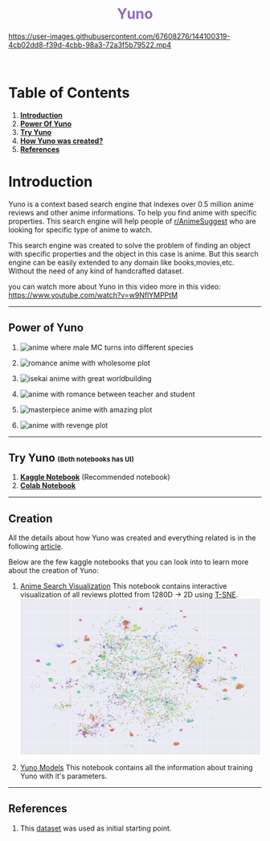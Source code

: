 <h1 align="center" style="color: #916BBF;"><b>Yuno</b></h1>




https://user-images.githubusercontent.com/67608276/144100319-4cb02dd8-f39d-4cbb-98a3-72a3f5b79522.mp4



<br>

# Table of Contents
 1. [**Introduction**](#introduction)
 2. [**Power Of Yuno**](#power-of-yuno)
 3. [**Try Yuno**](#try-yuno)
 4. [**How Yuno was created?**](#Creation)
 5. [**References**](#References)


# Introduction


Yuno is a context based search engine that indexes over 0.5 million anime reviews and other anime informations. To help you find anime with specific properties. This search engine will help people of [r/AnimeSuggest](http://reddit.com/r/AnimeSuggest) who are looking for specific type of anime to watch.

This search engine was created to solve the problem of finding an object with specific properties and the object in this case is anime. But this search engine can be easily extended to any domain like books,movies,etc. Without the need of any kind of handcrafted dataset.

you can watch more about Yuno in this video more in this video: https://www.youtube.com/watch?v=w9NflYMPPtM

<hr>

## Power of Yuno

1. ![**anime where male MC turns into different species**](https://raw.githubusercontent.com/IAmPara0x/Yuno/main/docs/sample_videos/q1.gif)

2. ![**romance anime with wholesome plot**](https://raw.githubusercontent.com/IAmPara0x/Yuno/main/docs/sample_videos/q2.gif)

3. ![**isekai anime with great worldbuilding**](https://raw.githubusercontent.com/IAmPara0x/Yuno/main/docs/sample_videos/q3.gif)

4. ![**anime with romance between teacher and student**](https://raw.githubusercontent.com/IAmPara0x/Yuno/main/docs/sample_videos/q4.gif)

5. ![**masterpiece anime with amazing plot**](https://raw.githubusercontent.com/IAmPara0x/Yuno/main/docs/sample_videos/q5.gif)

6. ![**anime with revenge plot**](https://raw.githubusercontent.com/IAmPara0x/Yuno/main/docs/sample_videos/q6.gif)


<hr>

## **Try Yuno <span style="font-size:small;">(Both notebooks has UI)</span>**

1. **[Kaggle Notebook](https://www.kaggle.com/iamparadox/yunoo)** (Recommended notebook)
2. **[Colab Notebook](https://colab.research.google.com/drive/1WAewYgHDmDEWhPBBOvGgyLTiOaasVyOz?usp=sharing)**


<hr>

## **Creation**
All the details about how Yuno was created and everything related is in the following [article](https://medium.com/@confusedstudent13/yuno-context-based-search-engine-for-anime-39f5cb86f845).

Below are the few kaggle notebooks that you can look into to learn more about the creation of Yuno:

 1. [Anime Search Visualization](https://www.kaggle.com/iamparadox/anime-search-visualization)
    This notebook contains interactive visualization of all reviews plotted from 1280D -> 2D using [T-SNE](https://www.jmlr.org/papers/v9/vandermaaten08a.html).
    ![anime reviews](./docs/pictures/10K_reviews.png)

2. [Yuno Models](https://www.kaggle.com/iamparadox/yuno-models)
    This notebook contains all the information about training Yuno with it's parameters.

<hr>

## **References**
1. This [dataset](https://www.kaggle.com/marlesson/myanimelist-dataset-animes-profiles-reviews)  was used as initial starting point.
